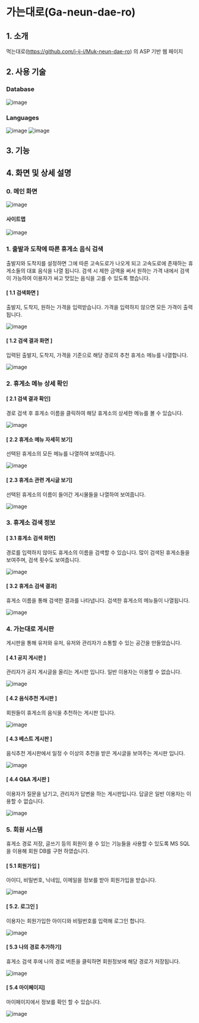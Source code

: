 # 가는대로(Ga-neun-dae-ro)


## 1. 소개
먹는대로(https://github.com/j-ij-i/Muk-neun-dae-ro) 의 ASP 기반 웹 페이지

## 2. 사용 기술
### Database
![image](https://user-images.githubusercontent.com/46212602/95671507-1dbf1880-0bd3-11eb-829f-0ee151269922.png)

### Languages
![image](https://user-images.githubusercontent.com/46212602/95671785-c1a9c380-0bd5-11eb-8d34-0d9e239278a3.png)
![image](https://user-images.githubusercontent.com/46212602/95671509-1ef04580-0bd3-11eb-9755-1a86e914cc42.png)

## 3. 기능


## 4. 화면 및 상세 설명
### 0. 메인 화면

![image](https://user-images.githubusercontent.com/46212602/95671525-4a733000-0bd3-11eb-8178-7dbbea61880f.png)

#### 사이트맵

![image](https://user-images.githubusercontent.com/46212602/95672398-624eb200-0bdb-11eb-9f62-4d78abb7864d.png)
### 1. 출발과 도착에 따른 휴게소 음식 검색
출발지와 도착지를 설정하면 그에 따른 고속도로가 나오게 되고 고속도로에 존재하는 휴게소들의 대표 음식을 나열 됩니다. 검색 시 제한 금액을 써서 원하는 가격 내에서 검색이 가능하여 이용자가 싸고 맛있는 음식을 고를 수 있도록 했습니다.

#### [ 1.1 검색화면 ]
출발지, 도착지, 원하는 가격을 입력받습니다. 가격을 입력하지 않으면 모든 가격이 출력됩니다.

![image](https://user-images.githubusercontent.com/46212602/95671558-8c9c7180-0bd3-11eb-937b-8d716dfea765.png)

#### [ 1.2 검색 결과 화면 ]
입력된 출발지, 도착지, 가격을 기준으로 해당 경로의 추천 휴게소 메뉴를 나열합니다.

![image](https://user-images.githubusercontent.com/46212602/95674203-916c2000-0be9-11eb-9b4e-3828ff8819cb.png)


### 2. 휴게소 메뉴 상세 확인


#### [ 2.1 검색 결과 확인]
경로 검색 후 휴게소 이름을 클릭하여 해당 휴게소의 상세한 메뉴를 볼 수 있습니다.

![image](https://user-images.githubusercontent.com/46212602/95672538-89f24a00-0bdc-11eb-8ec1-12b0bddabee1.png)

#### [ 2.2 휴게소 메뉴 자세히 보기]
선택된 휴게소의 모든 메뉴를 나열하여 보여줍니다.

![image](https://user-images.githubusercontent.com/46212602/95672500-3e3fa080-0bdc-11eb-9fa9-9382236a24c8.png)

#### [ 2.3 휴게소 관련 게시글 보기]
선택된 휴게소의 이름이 들어간 게시물들을 나열하여 보여줍니다.

![image](https://user-images.githubusercontent.com/46212602/95672432-b2c60f80-0bdb-11eb-8bb9-572531ac0103.png)


### 3. 휴게소 검색 정보


#### [ 3.1 휴게소 검색 화면]
경로를 입력하지 않아도 휴게소의 이름을 검색할 수 있습니다. 많이 검색된 휴게소들을 보여주며, 검색 횟수도 보여줍니다. 

![image](https://user-images.githubusercontent.com/46212602/95672573-d3429980-0bdc-11eb-8dc8-9dcbdaaabed5.png)

#### [ 3.2 휴게소 검색 결과]
휴게소 이름을 통해 검색한 결과를 나타냅니다. 검색한 휴게소의 메뉴들이 나열됩니다.

![image](https://user-images.githubusercontent.com/46212602/95672607-1dc41600-0bdd-11eb-89dc-91f8301e278b.png)

### 4. 가는대로 게시판
게시판을 통해 유저와 유저, 유저와 관리자가 소통할 수 있는 공간을 만들었습니다.

#### [ 4.1 공지 게시판 ]
관리자가 공지 게시글을 올리는 게시판 입니다. 일반 이용자는 이용할 수 없습니다.

![image](https://user-images.githubusercontent.com/46212602/95671677-c28e2580-0bd4-11eb-8124-3291a09ddac8.png)

#### [ 4.2 음식추천 게시판 ]
회원들이 휴게소의 음식을 추천하는 게시판 입니다.

![image](https://user-images.githubusercontent.com/46212602/95672365-23206100-0bdb-11eb-97b2-f04afa5c53c2.png)

#### [ 4.3 베스트 게시판 ]
음식추천 게시판에서 일정 수 이상의 추천을 받은 게시글을 보여주는 게시판 입니다.

![image](https://user-images.githubusercontent.com/46212602/95671903-f2d6c380-0bd6-11eb-8cc3-1b50bd494394.png)

#### [ 4.4 Q&A 게시판 ]
이용자가 질문을 남기고, 관리자가 답변을 하는 게시판입니다. 답글은 일반 이용자는 이용할 수 없습니다.

![image](https://user-images.githubusercontent.com/46212602/95671894-d8044f00-0bd6-11eb-912e-0b9fc586723c.png)


### 5. 회원 시스템
휴게소 경로 저장, 글쓰기 등의 회원이 쓸 수 있는 기능들을 사용할 수 있도록 MS SQL을 이용해 회원 DB를 구현 하였습니다.

#### [ 5.1 회원가입 ]
아이디, 비밀번호, 닉네임, 이메일을 정보를 받아 회원가입을 받습니다.

![image](https://user-images.githubusercontent.com/46212602/95671538-6c6cb280-0bd3-11eb-9c9d-a62a8b39a538.png)

#### [ 5.2. 로그인 ]
이용자는 회원가입한 아이디와 비밀번호를 입력해 로그인 합니다.

![image](https://user-images.githubusercontent.com/46212602/95671535-6a0a5880-0bd3-11eb-9db6-cbcaf40fdd35.png)

#### [ 5.3 나의 경로 추가하기]
휴게소 검색 후에 나의 경로 버튼을 클릭하면 회원정보에 해당 경로가 저장됩니다.

![image](https://user-images.githubusercontent.com/46212602/95671571-a76ee600-0bd3-11eb-98c7-83f441cf92a3.png)

#### [ 5.4 마이페이지]
마이페이지에서 정보를 확인 할 수 있습니다.

![image](https://user-images.githubusercontent.com/46212602/95671577-c66d7800-0bd3-11eb-8ca8-a089fdd37b38.png)
